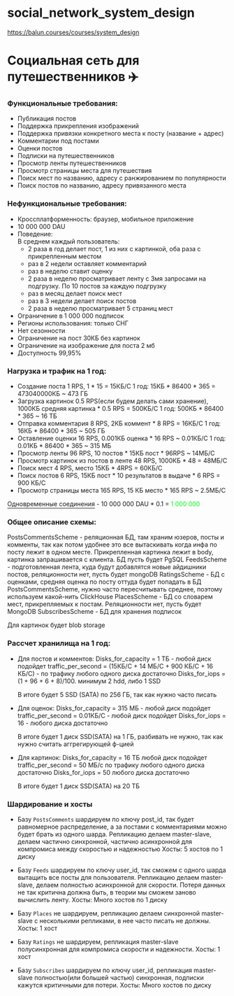 # social_network_system_design
https://balun.courses/courses/system_design

<h1>Социальная сеть для путешественников ✈️</h1>

<h3>Функциональные требования:</h3>

- Публикация постов 
- Поддержка прикрепления изображений 
- Поддержка привязки конкретного места к посту (название + адрес) 
- Комментарии под постами 
- Оценки постов 
- Подписки на путешественников
- Просмотр ленты путешественников
- Просмотр страницы места для путешествия
- Поиск мест по названию, адресу с ранжированием по популярности
- Поиск постов по названию, адресу привязанного места

<h3>Нефункциональные требования:</h3>

- Кроссплатформенность: браузер, мобильное приложение
- 10 000 000 DAU
- Поведение:  
   В среднем каждый пользователь:
     - 2 раза в год делает пост, 1 из них с картинкой, оба раза с прикрепленным местом
     - раз в 2 недели оставляет комментарий
     - раз в неделю ставит оценку
     - 2 раза в неделю просматривает ленту с 3мя запросами на подгрузку. По 10 постов за каждую подгрузку
     - раз в месяц делает поиск мест
     - раз в 3 недели делает поиск постов
     - 2 раза в неделю просматривает 5 страниц мест
- Ограничение в 1 000 000 подписок  
- Регионы использования: только СНГ  
- Нет сезонности  
- Ограничение на пост 30КБ без картинок
- Ограничение на изображение для поста 2 мб
- Доступность 99,95%

<h3>Нагрузка и трафик на 1 год:</h3>

- Создание поста 1 RPS, 1 * 15 = 15КБ/С 
  1 год: 15КБ * 86400 * 365 = 473040000КБ ~ 473 ГБ 
- Загрузка картинок 0.5 RPS(если будем делать сами хранение), 1000КБ средняя картинка * 0.5 RPS = 500КБ/С
  1 год: 500КБ * 86400 * 365 ~ 16 ТБ 
- Отправка комментария 8 RPS, 2КБ коммент * 8 RPS = 16КБ/С
  1 год: 16КБ * 86400 * 365 ~ 505 ГБ
- Оставление оценки 16 RPS, 0.001КБ оценка * 16 RPS ~ 0.01КБ/С
  1 год: 0.01КБ * 86400 * 365 ~ 315 МБ
- Просмотр ленты 96 RPS, 10 постов * 15КБ пост * 96RPS ~ 14МБ/С
- Просмотр картинок из постов в ленте 48 RPS, 1000КБ * 48 = 48МБ/С
- Поиск мест 4 RPS, место 15КБ * 4RPS = 60КБ/С
- Поиск постов 6 RPS, 15КБ пост * 10 результатов в выдаче * 6 RPS = 900 КБ/С
- Просмотр страницы места 165 RPS, 15 КБ место * 165 RPS ~ 2.5МБ/С

<p><span style='text-decoration: underline; text-underline-offset: 0.3em'>Одновременные соединения</span> - 10 000 000 DAU * 0.1 = <span style='color: #03fc1c'>1 000 000</span></p>

<h3>Общее описание схемы:</h3>
PostsCommentsScheme - реляционная БД, там храним юзеров, посты и комменты, так как потом удобнее это все вытаскивать когда инфа по посту лежит в одном месте. Прикрепленная картинка лежит в body, картинка запрашивается с клиента. БД пусть будет PgSQL
FeedsScheme - подготовленная лента, куда будут добавлятся новые айдишники постов, реляционности нет, пусть будет mongoDB
RatingsScheme - БД с оценками, средняя оценка по посту оттуда будет попадать в БД PostsCommentsScheme, нужно часто пересчитывать среднее, поэтому используем какой-нить ClickHouse
PlacesScheme - БД со словарем мест, прикрепляемых к постам. Реляционности нет, пусть будет MongoDB
SubscribesScheme - БД для хранения подписок

Для картинок будет blob storage

<h3>Рассчет хранилища на 1 год:</h3>

- Для постов и комментов:
    Disks_for_capacity = 1 ТБ - любой диск подойдет
    traffic_per_second = (15КБ/С + 14 МБ/C + 900 КБ/С + 16 КБ/C) - по трафику любого одного диска достаточно 
    Disks_for_iops = (1 + 96 + 6 + 8)/100. минимум 2 hdd, либо 1 SSD 

    В итоге будет 5 SSD (SATA) по 256 ГБ, так как нужно часто писать
- Для оценок:
    Disks_for_capacity = 315 МБ - любой диск подойдет
    traffic_per_second = 0.01КБ/С - любой диск подойдет
    Disks_for_iops = 16 - любого диска достаточно

    В итоге будет 1 диск SSD(SATA) на 1 ГБ, разбивать не нужно, так как нужно считать аггрегирующей ф-цией
- Для картинок:
    Disks_for_capacity = 16 ТБ любой диск подойдет
    traffic_per_second = 50 МБ/c по трафику любого одного диска достаточно 
    Disks_for_iops = 50 любого диска достаточно

    В итоге будет 1 диск SSD(SATA) на 20 ТБ

<h3>Шардирование и хосты</h3>

- Базу `PostsComments` шардируем по ключу post_id, так будет равномерное распределение, а за постами с комментариями можно будет брать из одного шарда. 
Репликацию делаем master-slave, делаем частично синхронной, частично асинхронной для компромиса между скоростью и надежностью
  Хосты: 5 хостов по 1 диску

- Базу `Feeds` шардируем по ключу user_id, так сможем с одного шарда вытащить все посты для пользователя.
Репликацию делаем master-slave, делаем полностью асинхронной для скорости. Потеря данных не так критична должна быть, в теории мы сможем заново вычислить ленту.
  Хосты: Много хостов по 1 диску

- Базу `Places` не шардируем, репликацию делаем синхронной master-slave с несколькими репликами, в нее часто писать не должны.
  Хосты: 1 хост

- Базу `Ratings` не шардируем, репликация master-slave полусинхронная для компромиса скорости и надежности.
  Хосты: 1 хост

- Базу `Subscribes` шардируем по ключу user_id, репликация master-slave полностью(или большей частью) синхронная, подписки кажутся критичными для потери.
  Хосты: Много хостов по диску

